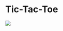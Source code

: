 # Tic-Tac-Toe

<a href="https://github.com/badges/shields/graphs/contributors" alt="Contributors">
        <img src="https://img.shields.io/github/contributors/badges/shields" /></a>
